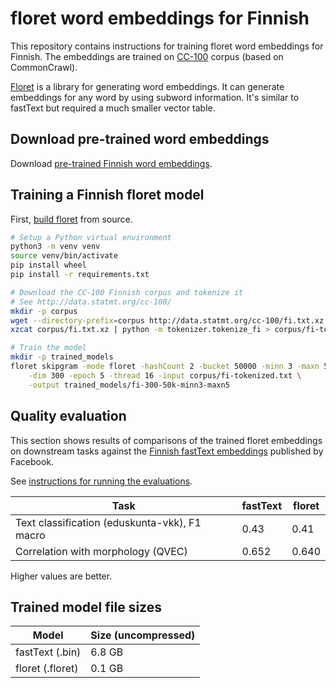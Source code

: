 # floret word embeddings for Finnish

This repository contains instructions for training floret word embeddings for Finnish. The embeddings are trained on [CC-100](http://data.statmt.org/cc-100/) corpus (based on CommonCrawl).

[Floret](https://github.com/explosion/floret) is a library for generating word embeddings. It can generate embeddings for any word by using subword information. It's similar to fastText but required a much smaller vector table.

## Download pre-trained word embeddings

Download [pre-trained Finnish word embeddings](https://github.com/aajanki/floret-finnish/releases/download/release%2F1/fi-300-50k-minn3-maxn5-epoch5.floret.gz).

## Training a Finnish floret model

First, [build floret](https://github.com/explosion/floret#build-floret-from-source) from source.

```sh
# Setup a Python virtual environment
python3 -m venv venv
source venv/bin/activate
pip install wheel
pip install -r requirements.txt

# Download the CC-100 Finnish corpus and tokenize it
# See http://data.statmt.org/cc-100/
mkdir -p corpus
wget --directory-prefix=corpus http://data.statmt.org/cc-100/fi.txt.xz
xzcat corpus/fi.txt.xz | python -m tokenizer.tokenize_fi > corpus/fi-tokenized.txt

# Train the model
mkdir -p trained_models
floret skipgram -mode floret -hashCount 2 -bucket 50000 -minn 3 -maxn 5 -minCount 50 \
    -dim 300 -epoch 5 -thread 16 -input corpus/fi-tokenized.txt \
    -output trained_models/fi-300-50k-minn3-maxn5
```

## Quality evaluation

This section shows results of comparisons of the trained floret embeddings on downstream tasks against the [Finnish fastText embeddings](https://fasttext.cc/docs/en/crawl-vectors.html) published by Facebook.

See [instructions for running the evaluations](evaluation.md).

| Task                                          | fastText | floret |
| --------------------------------------------- | -------- | ------ |
| Text classification (eduskunta-vkk), F1 macro | 0.43     | 0.41   |
| Correlation with morphology (QVEC)            | 0.652    | 0.640  |

Higher values are better.

## Trained model file sizes

| Model            | Size (uncompressed) |
| ---------------- | ------------------- |
| fastText (.bin)  | 6.8 GB              |
| floret (.floret) | 0.1 GB              |
